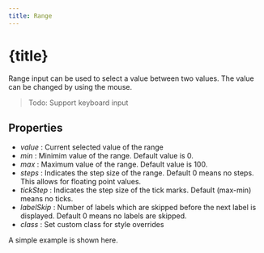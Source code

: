 ```yaml
---
title: Range
---
```


# {title}

Range input can be used to select a value between two values. The value can be changed by using the mouse.

> Todo: Support keyboard input

## Properties

- _value_ : Current selected value of the range
- _min_ : Minimim value of the range. Default value is 0.
- _max_ : Maximum value of the range. Default value is 100.
- _steps_ : Indicates the step size of the range. Default 0 means no steps. This allows for floating point values.
- _tickStep_ : Indicates the step size of the tick marks. Default (max-min) means no ticks.
- _labelSkip_ : Number of labels which are skipped before the next label is displayed. Default 0 means no labels are skipped.
- _class_ : Set custom class for style overrides

A simple example is shown here.
